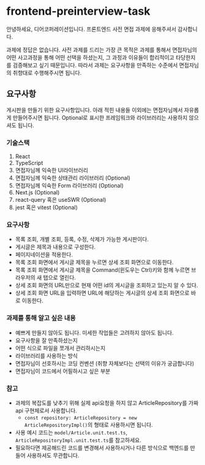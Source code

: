 # frontend-preinterview-task

안녕하세요, 디어코퍼레이션입니다. 프론트엔드 사전 면접 과제에 응해주셔서 감사합니다.

과제에 정답은 없습니다. 사전 과제를 드리는 가장 큰 목적은 과제를 통해서 면접자님의 어떤 사고과정을 통해 어떤 선택을 하셨는지, 그 과정과 이유들이 합리적이고
타당한지를 검증해보고 싶기 때문입니다. 따라서 과제는 요구사항을 만족하는 수준에서 면접자님의 취향대로 수행해주시면 됩니다.

## 요구사항

게시판을 만들기 위한 요구사항입니다. 아래 적힌 내용들 이외에는 면접자님께서 자유롭게 만들어주시면 됩니다. Optional로 표시한 프레임워크와 라이브러리는
사용하지 않으셔도 됩니다.

### 기술스택

1. React
2. TypeScript
3. 면접자님께 익숙한 UI라이브러리
4. 면접자님께 익숙한 상태관리 라이브러리 (Optional)
5. 면접자님께 익숙한 Form 라이브러리 (Optional)
6. Next.js (Optional)
7. react-query 혹은 useSWR (Optional)
8. jest 혹은 vitest (Optional)

### 요구사항

- 목록 조회, 개별 조회, 등록, 수정, 삭제가 가능한 게시판이다.
- 게시글은 제목과 내용으로 구성한다.
- 페이지네이션을 적용한다.
- 목록 조회 화면에서 게시글 제목을 누르면 상세 조회 화면으로 이동한다.
- 목록 조회 화면에서 게시글 제목을 Command(윈도우는 Ctrl)키와 함께 누르면 브라우저의 새 탭으로 열린다.
- 상세 조회 화면의 URL만으로 현재 어떤 id의 게시글을 조회하고 있는지 알 수 있다.
- 상세 조회 화면 URL을 입력하면 URL에 해당하는 게시글의 상세 조회 화면으로 바로 이동한다.

### 과제를 통해 알고 싶은 내용

- 예쁘게 만들지 않아도 됩니다. 미세한 작업들은 고려하지 않아도 됩니다.
- 요구사항을 잘 만족하셨는지
- 어떤 식으로 파일을 쪼개서 관리하시는지
- 라이브러리를 사용하는 방식
- 면접자님이 선호하시는 코딩 컨벤션 (취향 자체보다는 선택의 이유가 궁금합니다)
- 면접자님이 코드에서 어필하시고 싶은 부분

### 참고

- 과제의 복잡도를 낮추기 위해 실제 api요청을 하지 않고 ArticleRepository를 가짜 api 구현체로서 사용합니다.
  - `const repository: ArticleRepository = new ArticleRepositoryImpl()`의 형태로 사용하시면 됩니다.
- 사용 예시 코드는 `model/Article.unit.test.ts`, `ArticleRepositoryImpl.unit.test.ts`를 참고하세요.
- 필요하다면 제공해드린 코드를 변경해서 사용하시거나 다른 방식으로 백엔드를 만들어 사용하셔도 무관합니다.
